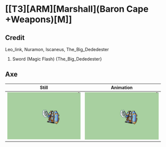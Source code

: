 # [\[T3\]\[ARM\]\[Marshall\]\(Baron Cape +Weapons\)\[M\]]

## Credit

Leo_link, Nuramon, Iscaneus, The_Big_Dededester

1. Sword (Magic Flash) {The_Big_Dededester}
	
## Axe

| Still | Animation |
| :---: | :-------: |
| ![Axe still](./Axe_000.png) | ![Axe animation](./Axe.gif) |
